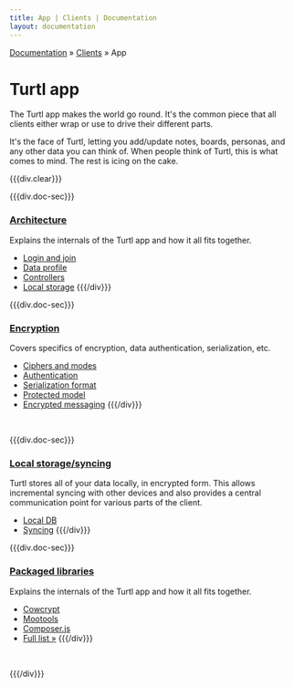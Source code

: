 ```yaml
---
title: App | Clients | Documentation
layout: documentation
---
```


<div class="breadcrumb">
    <a href="/docs">Documentation</a> &raquo;
    <a href="/docs/clients/index">Clients</a> &raquo;
    App
</div>


# Turtl app

The Turtl app makes the world go round. It's the common piece that all clients
either wrap or use to drive their different parts. 

It's the face of Turtl, letting you add/update notes, boards, personas, and any
other data you can think of. When people think of Turtl, this is what comes to
mind. The rest is icing on the cake.

{{{div.clear}}}

{{{div.doc-sec}}}
### [Architecture](/docs/clients/app/architecture)
Explains the internals of the Turtl app and how it all fits together.

- [Login and join](/docs/clients/app/architecture#login-and-join)
- [Data profile](/docs/clients/app/architecture#data-profile)
- [Controllers](/docs/clients/app/architecture#controllers)
- [Local storage](/docs/clients/app/architecture#local-storage)
{{{/div}}}

{{{div.doc-sec}}}
### [Encryption](/docs/clients/app/encryption)
Covers specifics of encryption, data authentication, serialization, etc.

- [Ciphers and modes](/docs/clients/app/encryption#ciphers-and-modes)
- [Authentication](/docs/clients/app/encryption#authentication)
- [Serialization format](/docs/clients/app/encryption#serialization-format)
- [Protected model](/docs/clients/app/encryption#protected-model)
- [Encrypted messaging](/docs/clients/app/encryption#encrypted-messaging)
{{{/div}}}

<div class="clearMe">&nbsp;</div>

{{{div.doc-sec}}}
### [Local storage/syncing](/docs/clients/app/local_db)
Turtl stores all of your data locally, in encrypted form. This allows
incremental syncing with other devices and also provides a central communication
point for various parts of the client.

- [Local DB](/docs/clients/app/local_db#local-db)
- [Syncing](/docs/clients/app/architecture#local-storage)
{{{/div}}}

{{{div.doc-sec}}}
### [Packaged libraries](/docs/clients/app/libraries)
Explains the internals of the Turtl app and how it all fits together.

- [Cowcrypt](/docs/clients/app/libraries#cowcrypt)
- [Mootools](/docs/clients/app/libraries#mootools)
- [Composer.js](/docs/clients/app/libraries#composer-js)
- [Full list &raquo;](/docs/clients/app/libraries)
{{{/div}}}

<div class="clearMe">&nbsp;</div>

{{{/div}}}

